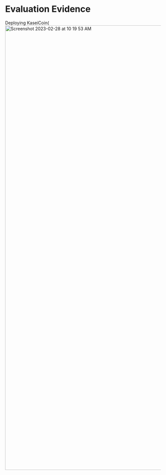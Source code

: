 # Evaluation Evidence

Deploying KaseiCoin(<img width="1439" alt="Screenshot 2023-02-28 at 10 19 53 AM" src="https://user-images.githubusercontent.com/112976523/221902134-b5473a34-b996-46b8-898f-2f3e56d079ee.png">

